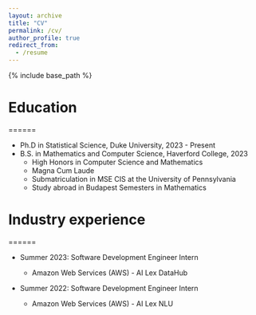 ```yaml
---
layout: archive
title: "CV"
permalink: /cv/
author_profile: true
redirect_from:
  - /resume
---
```


{% include base_path %}

# Education
======
* Ph.D in Statistical Science, Duke University, 2023 - Present
* B.S. in Mathematics and Computer Science, Haverford College, 2023 
  * High Honors in Computer Science and Mathematics
  * Magna Cum Laude
  * Submatriculation in MSE CIS at the University of Pennsylvania
  * Study abroad in Budapest Semesters in Mathematics
<!-- * M.S. in Jekyll, GitHub University, 2014 -->
<!-- * Ph.D in Version Control Theory, GitHub University, 2018 (expected) -->

# Industry experience
======
* Summer 2023: Software Development Engineer Intern 
  * Amazon Web Services (AWS) - AI Lex DataHub

* Summer 2022: Software Development Engineer Intern 
  * Amazon Web Services (AWS) - AI Lex NLU
  
<!-- Skills
======
* Skill 1
* Skill 2
  * Sub-skill 2.1
  * Sub-skill 2.2
  * Sub-skill 2.3
* Skill 3

Publications
======
  <ul>{% for post in site.publications %}
    {% include archive-single-cv.html %}
  {% endfor %}</ul>
  
Talks
======
  <ul>{% for post in site.talks %}
    {% include archive-single-talk-cv.html %}
  {% endfor %}</ul>
  
Teaching
======
  <ul>{% for post in site.teaching %}
    {% include archive-single-cv.html %}
  {% endfor %}</ul>
  
Service and leadership
======
* Currently signed in to 43 different slack teams -->
